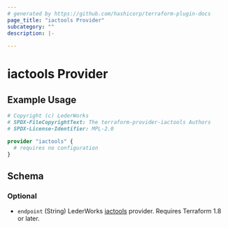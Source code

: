 ```yaml
---
# generated by https://github.com/hashicorp/terraform-plugin-docs
page_title: "iactools Provider"
subcategory: ""
description: |-
  
---
```


# iactools Provider



## Example Usage

```terraform
# Copyright (c) LederWorks
# SPDX-FileCopyrightText: The terraform-provider-iactools Authors
# SPDX-License-Identifier: MPL-2.0

provider "iactools" {
  # requires no configuration
}
```

<!-- schema generated by tfplugindocs -->
## Schema

### Optional

- `endpoint` (String) LederWorks [iactools](https://github.com/lederworks/terraform-provider-iactools) provider. Requires Terraform 1.8 or later.

